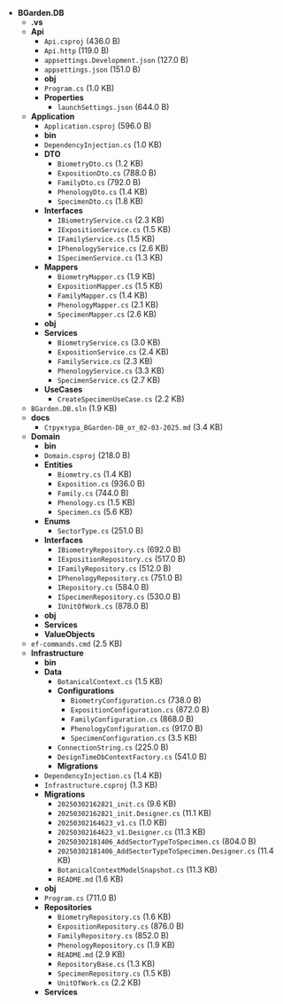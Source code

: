 - **BGarden.DB**
  - **.vs**
  - **Api**
    - `Api.csproj` (436.0 B)
    - `Api.http` (119.0 B)
    - `appsettings.Development.json` (127.0 B)
    - `appsettings.json` (151.0 B)
    - **obj**
    - `Program.cs` (1.0 KB)
    - **Properties**
      - `launchSettings.json` (644.0 B)
  - **Application**
    - `Application.csproj` (596.0 B)
    - **bin**
    - `DependencyInjection.cs` (1.0 KB)
    - **DTO**
      - `BiometryDto.cs` (1.2 KB)
      - `ExpositionDto.cs` (788.0 B)
      - `FamilyDto.cs` (792.0 B)
      - `PhenologyDto.cs` (1.4 KB)
      - `SpecimenDto.cs` (1.8 KB)
    - **Interfaces**
      - `IBiometryService.cs` (2.3 KB)
      - `IExpositionService.cs` (1.5 KB)
      - `IFamilyService.cs` (1.5 KB)
      - `IPhenologyService.cs` (2.6 KB)
      - `ISpecimenService.cs` (1.3 KB)
    - **Mappers**
      - `BiometryMapper.cs` (1.9 KB)
      - `ExpositionMapper.cs` (1.5 KB)
      - `FamilyMapper.cs` (1.4 KB)
      - `PhenologyMapper.cs` (2.1 KB)
      - `SpecimenMapper.cs` (2.6 KB)
    - **obj**
    - **Services**
      - `BiometryService.cs` (3.0 KB)
      - `ExpositionService.cs` (2.4 KB)
      - `FamilyService.cs` (2.3 KB)
      - `PhenologyService.cs` (3.3 KB)
      - `SpecimenService.cs` (2.7 KB)
    - **UseCases**
      - `CreateSpecimenUseCase.cs` (2.2 KB)
  - `BGarden.DB.sln` (1.9 KB)
  - **docs**
    - `Структура_BGarden-DB_от_02-03-2025.md` (3.4 KB)
  - **Domain**
    - **bin**
    - `Domain.csproj` (218.0 B)
    - **Entities**
      - `Biometry.cs` (1.4 KB)
      - `Exposition.cs` (936.0 B)
      - `Family.cs` (744.0 B)
      - `Phenology.cs` (1.5 KB)
      - `Specimen.cs` (5.6 KB)
    - **Enums**
      - `SectorType.cs` (251.0 B)
    - **Interfaces**
      - `IBiometryRepository.cs` (692.0 B)
      - `IExpositionRepository.cs` (517.0 B)
      - `IFamilyRepository.cs` (512.0 B)
      - `IPhenologyRepository.cs` (751.0 B)
      - `IRepository.cs` (584.0 B)
      - `ISpecimenRepository.cs` (530.0 B)
      - `IUnitOfWork.cs` (878.0 B)
    - **obj**
    - **Services**
    - **ValueObjects**
  - `ef-commands.cmd` (2.5 KB)
  - **Infrastructure**
    - **bin**
    - **Data**
      - `BotanicalContext.cs` (1.5 KB)
      - **Configurations**
        - `BiometryConfiguration.cs` (738.0 B)
        - `ExpositionConfiguration.cs` (872.0 B)
        - `FamilyConfiguration.cs` (868.0 B)
        - `PhenologyConfiguration.cs` (917.0 B)
        - `SpecimenConfiguration.cs` (3.5 KB)
      - `ConnectionString.cs` (225.0 B)
      - `DesignTimeDbContextFactory.cs` (541.0 B)
      - **Migrations**
    - `DependencyInjection.cs` (1.4 KB)
    - `Infrastructure.csproj` (1.3 KB)
    - **Migrations**
      - `20250302162821_init.cs` (9.6 KB)
      - `20250302162821_init.Designer.cs` (11.1 KB)
      - `20250302164623_v1.cs` (1.0 KB)
      - `20250302164623_v1.Designer.cs` (11.3 KB)
      - `20250302181406_AddSectorTypeToSpecimen.cs` (804.0 B)
      - `20250302181406_AddSectorTypeToSpecimen.Designer.cs` (11.4 KB)
      - `BotanicalContextModelSnapshot.cs` (11.3 KB)
      - `README.md` (1.6 KB)
    - **obj**
    - `Program.cs` (711.0 B)
    - **Repositories**
      - `BiometryRepository.cs` (1.6 KB)
      - `ExpositionRepository.cs` (876.0 B)
      - `FamilyRepository.cs` (852.0 B)
      - `PhenologyRepository.cs` (1.9 KB)
      - `README.md` (2.9 KB)
      - `RepositoryBase.cs` (1.3 KB)
      - `SpecimenRepository.cs` (1.5 KB)
      - `UnitOfWork.cs` (2.2 KB)
    - **Services**
